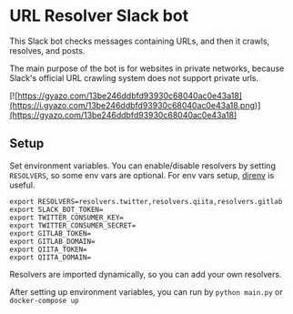# URL Resolver Slack bot

This Slack bot checks messages containing URLs, and then it crawls, resolves, and posts.

The main purpose of the bot is for websites in private networks, because Slack's official URL crawling system does not support private urls.

[![https://gyazo.com/13be246ddbfd93930c68040ac0e43a18](https://i.gyazo.com/13be246ddbfd93930c68040ac0e43a18.png)](https://gyazo.com/13be246ddbfd93930c68040ac0e43a18)

## Setup

Set environment variables. You can enable/disable resolvers by setting `RESOLVERS`, so some env vars are optional. For env vars setup, [direnv](https://github.com/direnv/direnv) is useful.

```
export RESOLVERS=resolvers.twitter,resolvers.qiita,resolvers.gitlab
export SLACK_BOT_TOKEN=
export TWITTER_CONSUMER_KEY=
export TWITTER_CONSUMER_SECRET=
export GITLAB_TOKEN=
export GITLAB_DOMAIN=
export QIITA_TOKEN=
export QIITA_DOMAIN=
```

Resolvers are imported dynamically, so you can add your own resolvers.

After setting up environment variables, you can run by `python main.py` or `docker-compose up`
